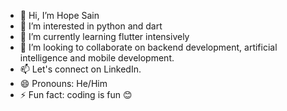 - 👋 Hi, I’m Hope Sain 
- 👀 I’m interested in python and dart
- 🌱 I’m currently learning flutter intensively
- 💞️ I’m looking to collaborate on backend development, artificial intelligence and mobile development.
- 📫 Let's connect on LinkedIn.
- 😄 Pronouns: He/Him
- ⚡ Fun fact: coding is fun 😊

<!---
hopesain/hopesain is a ✨ special ✨ repository because its `README.md` (this file) appears on your GitHub profile.
You can click the Preview link to take a look at your changes.
--->
